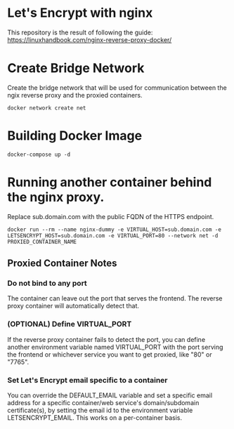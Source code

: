 # Let's Encrypt with nginx
This repository is the result of following the guide: https://linuxhandbook.com/nginx-reverse-proxy-docker/

# Create Bridge Network
Create the bridge network that will be used for communication between the ngix reverse proxy and the proxied containers.
```
docker network create net
```

# Building Docker Image
```
docker-compose up -d
```

# Running another container behind the nginx proxy.
Replace sub.domain.com with the public FQDN of the HTTPS endpoint.
```
docker run --rm --name nginx-dummy -e VIRTUAL_HOST=sub.domain.com -e LETSENCRYPT_HOST=sub.domain.com -e VIRTUAL_PORT=80 --network net -d PROXIED_CONTAINER_NAME
```

## Proxied Container Notes
### Do not bind to any port
The container can leave out the port that serves the frontend. The reverse proxy container will automatically detect that.

### (OPTIONAL) Define VIRTUAL_PORT
If the reverse proxy container fails to detect the port, you can define another environment variable named VIRTUAL_PORT with the port serving the frontend or whichever service you want to get proxied, like "80" or "7765".

### Set Let's Encrypt email specific to a container
You can override the DEFAULT_EMAIL variable and set a specific email address for a specific container/web service's domain/subdomain certificate(s), by setting the email id to the environment variable LETSENCRYPT_EMAIL. This works on a per-container basis.
